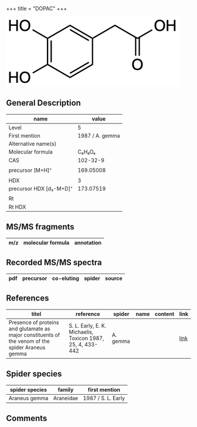 +++
title = "DOPAC"
+++

![](/img/DOPAC.png)

## General Description

| name                    | value           |
|-------------------------|-----------------|
| Level                   | 5               |
| First mention           | 1987 / A. gemma |
| Alternative name(s)     |                 |
| Molecular formula       | C₈H₈O₄          |
| CAS                     | 102-32-9        |
|                         |                 |
| precursor [M+H]⁺        | 169.05008       |
|                         |                 |
| HDX                     | 3               |
| precursor HDX [d₃-M+D]⁺ | 173.07519       |
|                         |                 |
| Rt                      |                 |
| Rt HDX                  |                 |



## MS/MS fragments

| m/z       | molecular formula | annotation        |
|-----------|-------------------|-------------------|


## Recorded MS/MS spectra

| pdf | precursor | co-eluting | spider    | source                       |
|-----|-----------|------------|-----------|------------------------------|



## References

| titel                                                                                             | reference                                                  | spider   | name | content | link                                         |
|---------------------------------------------------------------------------------------------------|------------------------------------------------------------|----------|------|---------|----------------------------------------------|
| Presence of proteins and glutamate as major constituents of the venom of the spider Araneus gemma | S. L. Early, E. K. Michaelis, Toxicon 1987, 25, 4, 433-442 | A. gemma |      |         | [link](https://doi.org/10.1016/0041-0101(87)90077-8) |

## Spider species

| spider species | family    | first mention      |
|----------------|-----------|--------------------|
| Araneus gemma  | Araneidae | 1987 / S. L. Early |

## Comments